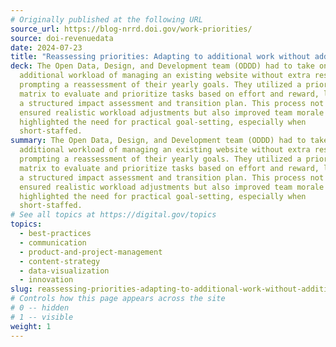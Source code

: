 ```yaml
---
# Originally published at the following URL
source_url: https://blog-nrrd.doi.gov/work-priorities/
source: doi-revenuedata
date: 2024-07-23
title: "Reassessing priorities: Adapting to additional work without additional resources"
deck: The Open Data, Design, and Development team (ODDD) had to take on the
  additional workload of managing an existing website without extra resources,
  prompting a reassessment of their yearly goals. They utilized a prioritization
  matrix to evaluate and prioritize tasks based on effort and reward, leading to
  a structured impact assessment and transition plan. This process not only
  ensured realistic workload adjustments but also improved team morale and
  highlighted the need for practical goal-setting, especially when
  short-staffed.
summary: The Open Data, Design, and Development team (ODDD) had to take on the
  additional workload of managing an existing website without extra resources,
  prompting a reassessment of their yearly goals. They utilized a prioritization
  matrix to evaluate and prioritize tasks based on effort and reward, leading to
  a structured impact assessment and transition plan. This process not only
  ensured realistic workload adjustments but also improved team morale and
  highlighted the need for practical goal-setting, especially when
  short-staffed.
# See all topics at https://digital.gov/topics
topics:
  - best-practices
  - communication
  - product-and-project-management
  - content-strategy
  - data-visualization
  - innovation
slug: reassessing-priorities-adapting-to-additional-work-without-additional-resources
# Controls how this page appears across the site
# 0 -- hidden
# 1 -- visible
weight: 1
---
```

